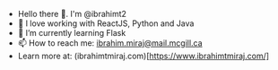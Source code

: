 - Hello there 👋. I'm @ibrahimt2
- 🔭 I love working with ReactJS, Python and Java
- 🌱 I’m currently learning Flask
- 📫 How to reach me: ibrahim.miraj@mail.mcgill.ca
- Learn more at: (ibrahimtmiraj.com)[https://www.ibrahimtmiraj.com/]

<!--
**ibrahimt2/ibrahimt2** is a ✨ _special_ ✨ repository because its `README.md` (this file) appears on your GitHub profile.

Here are some ideas to get you started:

- 🔭 I love working with ReactJS, Python and Java
- 🌱 I’m currently learning Flask
- 💬 Ask me about ...
- 📫 How to reach me: ibrahim.miraj@mail.mcgill.ca

-->
